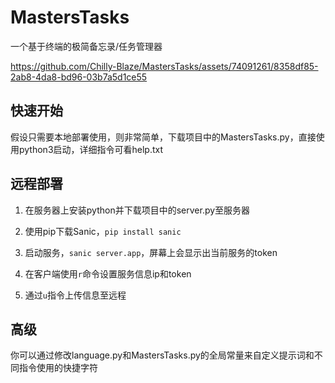 # MastersTasks

一个基于终端的极简备忘录/任务管理器

https://github.com/Chilly-Blaze/MastersTasks/assets/74091261/8358df85-2ab8-4da8-bd96-03b7a5d1ce55

## 快速开始

假设只需要本地部署使用，则非常简单，下载项目中的MastersTasks.py，直接使用python3启动，详细指令可看help.txt

## 远程部署

1. 在服务器上安装python并下载项目中的server.py至服务器

2. 使用pip下载Sanic，`pip install sanic`

3. 启动服务，`sanic server.app`，屏幕上会显示出当前服务的token

4. 在客户端使用`r`命令设置服务信息ip和token

5. 通过`u`指令上传信息至远程

## 高级

你可以通过修改language.py和MastersTasks.py的全局常量来自定义提示词和不同指令使用的快捷字符
